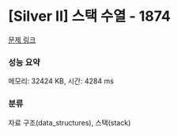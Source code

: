 # [Silver II] 스택 수열 - 1874 

[문제 링크](https://www.acmicpc.net/problem/1874) 

### 성능 요약

메모리: 32424 KB, 시간: 4284 ms

### 분류

자료 구조(data_structures), 스택(stack)

